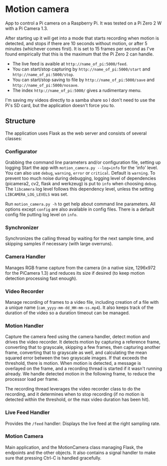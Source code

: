 # Motion camera

App to control a Pi camera on a Raspberry Pi. It was tested on a Pi Zero 2 W with a Pi Camera 1.3.

After starting up it will get into a mode that starts recording when motion is detected, and stops if there are 10 seconds without motion, or after 5 minutes (whichever comes first). It is set to 15 frames per second as I've found empirically that this is the maximum that the Pi Zero 2 can handle.

- The live feed is avaible at `http://name_of_pi:5000/feed`.
- You can start/stop capturing by `http://name_of_pi:5000/start` and `http://name_of_pi:5000/stop`.
- You can start/stop saving to file by `http://name_of_pi:5000/save` and `http://name_of_pi:5000/nosave`.
- The index `http://name_of_pi:5000/` gives a rudimentary menu.
  
I'm saving my videos directly to a samba share so I don't need to use the Pi's SD card, but the application doesn't force you to.

## Structure

The application uses Flask as the web server and consists of several classes:

### Configurator
Grabbing the command line parameters and/or configuration file, setting up logging
Start the app with `motion_camera.py --log=info` for the 'info' level. You can also use `debug`, `warning`, `error` or `critical`. Default is `warning`. 
To prevent too much noise during debugging, logging level of dependencies (picamera2, cv2, flask and werkzeug) is put to `info` when choosing `debug`.
The `libcamera` log level follows this dependency level, unless the setting `LIBCAMERA_LOG_LEVELS` was set.

Run `motion_camera.py -h` to get help about command line parameters. All options except `config` are also available in config files. There is a default config file putting log level on `info`.

### Synchronizer
Synchronizes the calling thread by waiting for the next sample time, and skipping samples if necessary (with large overruns).

### Camera Handler
Manages RGB frame capture from the camera (in a native size, 1296x972 for the PiCamera 1.3) and reduces its size if desired (to keep motion detection processing fast enough). 

### Video Recorder
Manage recording of frames to a video file, including creation of a file with a unique name (`cam_yyyy-mm-dd_HH-mm-ss.mp4`). It also keeps track of the duration of the video so a duration timeout can be managed.

### Motion Handler
Capture the camera feed using the camera handler, detect motion and drives the video recorder. It detects motion by capturing a reference frame, converting that to grayscale, skipping a few frames, then capturing another frame, converting that to grayscale as well, and calculating the mean squared error between the two grayscale images. If that exceeds the threshold, there is motion. When motion is detected, a message is overlayed on the frame, and a recording thread is started if it wasn't running already.
We handle detected motion in the following frame, to reduce the processor load per frame. 

The recording thread leverages the video recorder class to do the recording, and it determines when to stop recording (if no motion is detected within the threshold, or the max video duration has been hit).

### Live Feed Handler
Provides the `/feed` handler: Displays the live feed at the right sampling rate.

### Motion Camera
Main application, and the MotionCamera class managing Flask, the endpoints and the other objects. 
It also contains a signal handler to make sure that pressing Ctrl-C is handled gracefully.
